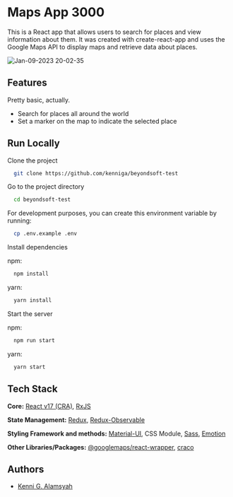 
# Maps App 3000

This is a React app that allows users to search for places and view information about them. It was created with create-react-app and uses the Google Maps API to display maps and retrieve data about places.

![Jan-09-2023 20-02-35](https://user-images.githubusercontent.com/16045365/211314273-5b29bcad-5a23-4a7d-843e-ef2efc1aab25.gif)

## Features

Pretty basic, actually.
- Search for places all around the world
- Set a marker on the map to indicate the selected place



## Run Locally

Clone the project

```bash
  git clone https://github.com/kenniga/beyondsoft-test
```

Go to the project directory

```bash
  cd beyondsoft-test
```
For development purposes, you can create this environment variable by running:

```bash
  cp .env.example .env
```
Install dependencies

npm:
```bash
  npm install
```
yarn:
```bash
  yarn install
```

Start the server

npm:
```bash
  npm run start
```
yarn:
```bash
  yarn start
```


## Tech Stack

**Core:** [React v17 (CRA)](https://create-react-app.dev/), [RxJS](https://rxjs-dev.firebaseapp.com/guide/overview)

**State Management:** [Redux](https://redux.js.org/), [Redux-Observable](https://redux-observable.js.org/)

**Styling Framework and methods:** [Material-UI](https://mui.com/material-ui/getting-started/overview/), CSS Module, [Sass](https://sass-lang.com/), [Emotion](https://emotion.sh/docs/introduction)

**Other Libraries/Packages:** [@googlemaps/react-wrapper](https://github.com/googlemaps/react-wrapper), [craco](https://craco.js.org/)



## Authors

- [Kenni G. Alamsyah](https://www.github.com/kenniga)

